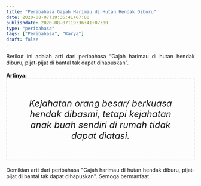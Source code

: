 ```yaml
---
title: "Peribahasa Gajah Harimau di Hutan Hendak Diburu"
date: 2020-08-07T19:36:41+07:00
publishdate: 2020-08-07T19:36:41+07:00
type: "peribahasa"
tags: ["Peribahasa", "Karya"]
draft: false
---
```


<div dir="ltr" style="text-align: left;" trbidi="on"><div style="text-align: justify;">Berikut ini adalah arti dari peribahasa “Gajah harimau di hutan hendak diburu, pijat-pijat di bantal tak dapat dihapuskan”.</div><br /><div style="text-align: justify;"><b>Artinya:</b></div><div style="border: 2px dashed #ddd; font-size: 24px; height: auto; margin: 0 auto; padding: 50px; text-align: center; width: auto;"><i>Kejahatan orang besar/ berkuasa hendak dibasmi, tetapi kejahatan anak buah sendiri di rumah tidak dapat diatasi.</i></div><br /><div style="text-align: justify;">Demikian arti dari peribahasa "Gajah harimau di hutan hendak diburu, pijat-pijat di bantal tak dapat dihapuskan". Semoga bermanfaat.</div></div>
